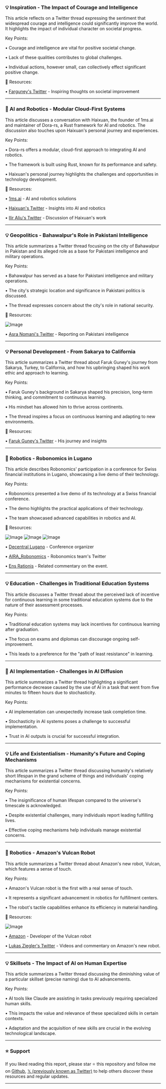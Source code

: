 ### 💡 Inspiration - The Impact of Courage and Intelligence

This article reflects on a Twitter thread expressing the sentiment that widespread courage and intelligence could significantly improve the world.  It highlights the impact of individual character on societal progress.

Key Points:

• Courage and intelligence are vital for positive societal change.


• Lack of these qualities contributes to global challenges.


• Individual actions, however small, can collectively effect significant positive change.



🔗 Resources:

• [Farguney's Twitter](https://x.com/farguney) - Inspiring thoughts on societal improvement


---
### 🤖 AI and Robotics - Modular Cloud-First Systems

This article discusses a conversation with Haixuan, the founder of 1ms.ai and maintainer of Dora-rs, a Rust framework for AI and robotics.  The discussion also touches upon Haixuan's personal journey and experiences.

Key Points:

• Dora-rs offers a modular, cloud-first approach to integrating AI and robotics.


• The framework is built using Rust, known for its performance and safety.


• Haixuan's personal journey highlights the challenges and opportunities in technology development.



🔗 Resources:

• [1ms.ai](http://1ms.ai) - AI and robotics solutions


• [Haixuan's Twitter](https://x.com/HaixuanT) - Insights into AI and robotics


• [Ilir Aliu's Twitter](https://x.com/IlirAliu_) - Discussion of Haixuan's work


---
### 💡 Geopolitics - Bahawalpur's Role in Pakistani Intelligence

This article summarizes a Twitter thread focusing on the city of Bahawalpur in Pakistan and its alleged role as a base for Pakistani intelligence and military operations.

Key Points:

• Bahawalpur has served as a base for Pakistani intelligence and military operations.


• The city's strategic location and significance in Pakistani politics is discussed.


• The thread expresses concern about the city's role in national security.



🔗 Resources:

![Image](https://pbs.twimg.com/amplify_video_thumb/1920377268557221891/img/HkaMGa7IVziAHjyz.jpg)


• [Asra Nomani's Twitter](https://x.com/AsraNomani) - Reporting on Pakistani intelligence


---
### 💡 Personal Development - From Sakarya to California

This article summarizes a Twitter thread about Faruk Guney's journey from Sakarya, Turkey, to California, and how his upbringing shaped his work ethic and approach to learning.

Key Points:

• Faruk Guney's background in Sakarya shaped his precision, long-term thinking, and commitment to continuous learning.


• His mindset has allowed him to thrive across continents.


• The thread inspires a focus on continuous learning and adapting to new environments.



🔗 Resources:

• [Faruk Guney's Twitter](https://x.com/farguney) - His journey and insights


---
### 🚀 Robotics - Robonomics in Lugano

This article describes Robonomics' participation in a conference for Swiss financial institutions in Lugano, showcasing a live demo of their technology.

Key Points:

• Robonomics presented a live demo of its technology at a Swiss financial conference.


• The demo highlights the practical applications of their technology.


• The team showcased advanced capabilities in robotics and AI.



🔗 Resources:

![Image](https://pbs.twimg.com/media/GqaZ2n1WUAAcfLk?format=jpg&name=small)
![Image](https://pbs.twimg.com/media/GqaZ2nhXQAAV1Zc?format=jpg&name=360x360)
![Image](https://pbs.twimg.com/media/GqaaaSEXAAANlxl?format=jpg&name=360x360)

• [Decentral Lugano](https://x.com/decentrallugano) -  Conference organizer


• [AIRA_Robonomics](https://x.com/AIRA_Robonomics) -  Robonomics team's Twitter


• [Ens Rationis](https://x.com/EnsRationis) -  Related commentary on the event.


---
### 💡 Education - Challenges in Traditional Education Systems

This article discusses a Twitter thread about the perceived lack of incentive for continuous learning in some traditional education systems due to the nature of their assessment processes.

Key Points:

• Traditional education systems may lack incentives for continuous learning after graduation.


• The focus on exams and diplomas can discourage ongoing self-improvement.


• This leads to a preference for the "path of least resistance" in learning.



---
### 🤖 AI Implementation - Challenges in AI Diffusion

This article summarizes a Twitter thread highlighting a significant performance decrease caused by the use of AI in a task that went from five minutes to fifteen hours due to stochasticity.

Key Points:

• AI implementation can unexpectedly increase task completion time.


• Stochasticity in AI systems poses a challenge to successful implementation.


• Trust in AI outputs is crucial for successful integration.



---
### 💡 Life and Existentialism - Humanity's Future and Coping Mechanisms

This article summarizes a Twitter thread discussing humanity's relatively short lifespan in the grand scheme of things and individuals' coping mechanisms for existential concerns.

Key Points:

• The insignificance of human lifespan compared to the universe's timescale is acknowledged.


• Despite existential challenges, many individuals report leading fulfilling lives.


• Effective coping mechanisms help individuals manage existential concerns.



---
### 🚀 Robotics - Amazon's Vulcan Robot

This article summarizes a Twitter thread about Amazon's new robot, Vulcan, which features a sense of touch.

Key Points:

• Amazon's Vulcan robot is the first with a real sense of touch.


• It represents a significant advancement in robotics for fulfillment centers.


• The robot's tactile capabilities enhance its efficiency in material handling.



🔗 Resources:

![Image](https://pbs.twimg.com/amplify_video_thumb/1920075915918295040/img/qyqGTVVQfQP-Qyr0.jpg)

• [Amazon](https://x.com/amazon) - Developer of the Vulcan robot


• [Lukas Ziegler's Twitter](https://x.com/lukas_m_ziegler) - Videos and commentary on Amazon's new robot.


---
### 💡 Skillsets - The Impact of AI on Human Expertise

This article summarizes a Twitter thread discussing the diminishing value of a particular skillset (precise naming) due to AI advancements.

Key Points:

• AI tools like Claude are assisting in tasks previously requiring specialized human skills.


• This impacts the value and relevance of these specialized skills in certain contexts.


•  Adaptation and the acquisition of new skills are crucial in the evolving technological landscape.


---

### ⭐️ Support

If you liked reading this report, please star ⭐️ this repository and follow me on [Github](https://github.com/Drix10), [𝕏 (previously known as Twitter)](https://x.com/DRIX_10_) to help others discover these resources and regular updates.

---
